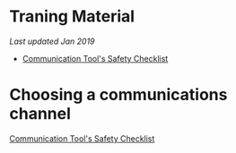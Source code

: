 # Traning Material

*Last updated Jan 2019*

* [Communication Tool's Safety Checklist](#choosing-a-communications-channel)


# Choosing a communications channel
[Communication Tool's Safety Checklist](#checklist.pdf)
